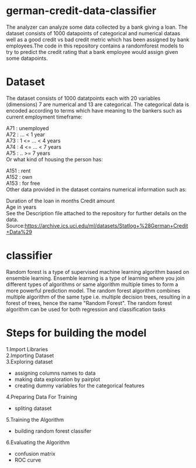 # german-credit-data-classifier

 The analyzer can analyze some data collected by a bank giving a loan. The dataset consists of 1000 datapoints of categorical and numerical dataas well as a good credit vs bad credit metric which has been assigned by bank employees.The code in this repository contains a randomforest models to try to predict the credit rating that a bank employee would assign given some datapoints.

# Dataset
The dataset consists of 1000 datatpoints each with 20 variables (dimensions) 7 are numerical and 13 are categorical. The categorical data is encoded according to terms which have meaning to the bankers such as current employment timeframe:

A71 : unemployed <br />
A72 : ... < 1 year <br />
A73 : 1 <= ... < 4 years <br />
A74 : 4 <= ... < 7 years <br />
A75 : .. >= 7 years <br />
Or what kind of housing the person has:

A151 : rent <br />
A152 : own<br />
A153 : for free<br />
Other data provided in the dataset contains numerical information such as:

Duration of the loan in months
Credit amount<br />
Age in years<br />
See the Description file attached to the repository for further details on the data. Source:https://archive.ics.uci.edu/ml/datasets/Statlog+%28German+Credit+Data%29

# classifier
Random forest is a type of supervised machine learning algorithm based on ensemble learning. Ensemble learning is a type of learning where you join different types of algorithms or same algorithm multiple times to form a more powerful prediction model. The random forest algorithm combines multiple algorithm of the same type i.e. multiple decision trees, resulting in a forest of trees, hence the name "Random Forest". The random forest algorithm can be used for both regression and classification tasks

# Steps for building the model

1.Import Libraries<br />
2.Importing Dataset<br />
3.Exploring dataset
   * assigning columns names to data <br />
   * making data exploration by pairplot<br />
   * creating dummy variables for the categorical features
   
4.Preparing Data For Training
   * spliting dataset
   
5.Training the Algorithm
   * building random forest classifer
   
6.Evaluating the Algorithm
   * confusion matrix<br />
   * ROC curve
     


